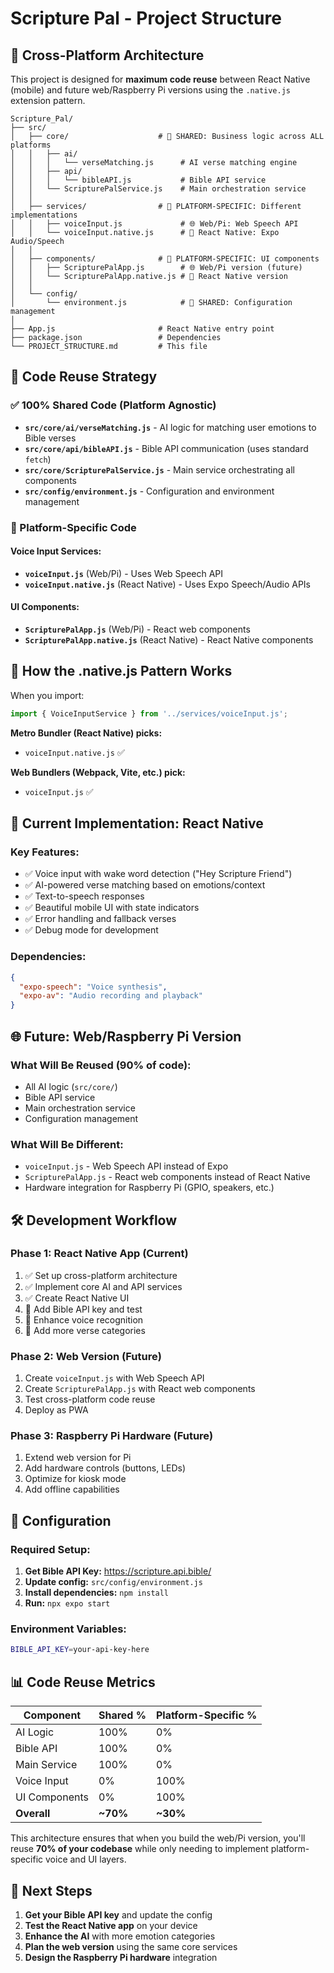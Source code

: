 # Scripture Pal - Project Structure

## 📁 **Cross-Platform Architecture**

This project is designed for **maximum code reuse** between React Native (mobile) and future web/Raspberry Pi versions using the `.native.js` extension pattern.

```
Scripture_Pal/
├── src/
│   ├── core/                    # 🔄 SHARED: Business logic across ALL platforms
│   │   ├── ai/
│   │   │   └── verseMatching.js      # AI verse matching engine
│   │   ├── api/
│   │   │   └── bibleAPI.js           # Bible API service
│   │   └── ScripturePalService.js    # Main orchestration service
│   │
│   ├── services/                # 🎯 PLATFORM-SPECIFIC: Different implementations
│   │   ├── voiceInput.js             # 🌐 Web/Pi: Web Speech API
│   │   └── voiceInput.native.js      # 📱 React Native: Expo Audio/Speech
│   │
│   ├── components/              # 🎯 PLATFORM-SPECIFIC: UI components
│   │   ├── ScripturePalApp.js        # 🌐 Web/Pi version (future)
│   │   └── ScripturePalApp.native.js # 📱 React Native version
│   │
│   └── config/
│       └── environment.js            # 🔄 SHARED: Configuration management
│
├── App.js                       # React Native entry point
├── package.json                 # Dependencies
└── PROJECT_STRUCTURE.md         # This file
```

## 🔄 **Code Reuse Strategy**

### **✅ 100% Shared Code (Platform Agnostic)**
- **`src/core/ai/verseMatching.js`** - AI logic for matching user emotions to Bible verses
- **`src/core/api/bibleAPI.js`** - Bible API communication (uses standard `fetch`)
- **`src/core/ScripturePalService.js`** - Main service orchestrating all components
- **`src/config/environment.js`** - Configuration and environment management

### **🎯 Platform-Specific Code**

#### **Voice Input Services:**
- **`voiceInput.js`** (Web/Pi) - Uses Web Speech API
- **`voiceInput.native.js`** (React Native) - Uses Expo Speech/Audio APIs

#### **UI Components:**
- **`ScripturePalApp.js`** (Web/Pi) - React web components
- **`ScripturePalApp.native.js`** (React Native) - React Native components

## 🚀 **How the .native.js Pattern Works**

When you import:
```javascript
import { VoiceInputService } from '../services/voiceInput.js';
```

**Metro Bundler (React Native) picks:**
- `voiceInput.native.js` ✅

**Web Bundlers (Webpack, Vite, etc.) pick:**
- `voiceInput.js` ✅

## 📱 **Current Implementation: React Native**

### **Key Features:**
- ✅ Voice input with wake word detection ("Hey Scripture Friend")
- ✅ AI-powered verse matching based on emotions/context
- ✅ Text-to-speech responses
- ✅ Beautiful mobile UI with state indicators
- ✅ Error handling and fallback verses
- ✅ Debug mode for development

### **Dependencies:**
```json
{
  "expo-speech": "Voice synthesis",
  "expo-av": "Audio recording and playback"
}
```

## 🌐 **Future: Web/Raspberry Pi Version**

### **What Will Be Reused (90% of code):**
- All AI logic (`src/core/`)
- Bible API service
- Main orchestration service
- Configuration management

### **What Will Be Different:**
- `voiceInput.js` - Web Speech API instead of Expo
- `ScripturePalApp.js` - React web components instead of React Native
- Hardware integration for Raspberry Pi (GPIO, speakers, etc.)

## 🛠 **Development Workflow**

### **Phase 1: React Native App (Current)**
1. ✅ Set up cross-platform architecture
2. ✅ Implement core AI and API services
3. ✅ Create React Native UI
4. 🔄 Add Bible API key and test
5. 🔄 Enhance voice recognition
6. 🔄 Add more verse categories

### **Phase 2: Web Version (Future)**
1. Create `voiceInput.js` with Web Speech API
2. Create `ScripturePalApp.js` with React web components
3. Test cross-platform code reuse
4. Deploy as PWA

### **Phase 3: Raspberry Pi Hardware (Future)**
1. Extend web version for Pi
2. Add hardware controls (buttons, LEDs)
3. Optimize for kiosk mode
4. Add offline capabilities

## 🔧 **Configuration**

### **Required Setup:**
1. **Get Bible API Key:** https://scripture.api.bible/
2. **Update config:** `src/config/environment.js`
3. **Install dependencies:** `npm install`
4. **Run:** `npx expo start`

### **Environment Variables:**
```bash
BIBLE_API_KEY=your-api-key-here
```

## 📊 **Code Reuse Metrics**

| Component | Shared % | Platform-Specific % |
|-----------|----------|-------------------|
| AI Logic | 100% | 0% |
| Bible API | 100% | 0% |
| Main Service | 100% | 0% |
| Voice Input | 0% | 100% |
| UI Components | 0% | 100% |
| **Overall** | **~70%** | **~30%** |

This architecture ensures that when you build the web/Pi version, you'll reuse **70% of your codebase** while only needing to implement platform-specific voice and UI layers.

## 🎯 **Next Steps**

1. **Get your Bible API key** and update the config
2. **Test the React Native app** on your device
3. **Enhance the AI** with more emotion categories
4. **Plan the web version** using the same core services
5. **Design the Raspberry Pi hardware** integration